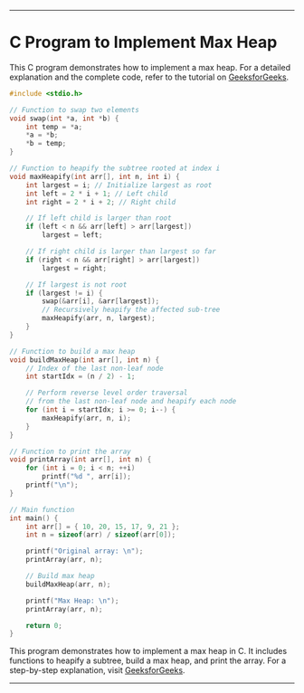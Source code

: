 
---

# C Program to Implement Max Heap

This C program demonstrates how to implement a max heap. For a detailed explanation and the complete code, refer to the tutorial on [GeeksforGeeks](https://www.geeksforgeeks.org/c-program-to-implement-max-heap/).

```c
#include <stdio.h>

// Function to swap two elements
void swap(int *a, int *b) {
    int temp = *a;
    *a = *b;
    *b = temp;
}

// Function to heapify the subtree rooted at index i
void maxHeapify(int arr[], int n, int i) {
    int largest = i; // Initialize largest as root
    int left = 2 * i + 1; // Left child
    int right = 2 * i + 2; // Right child

    // If left child is larger than root
    if (left < n && arr[left] > arr[largest])
        largest = left;

    // If right child is larger than largest so far
    if (right < n && arr[right] > arr[largest])
        largest = right;

    // If largest is not root
    if (largest != i) {
        swap(&arr[i], &arr[largest]);
        // Recursively heapify the affected sub-tree
        maxHeapify(arr, n, largest);
    }
}

// Function to build a max heap
void buildMaxHeap(int arr[], int n) {
    // Index of the last non-leaf node
    int startIdx = (n / 2) - 1;

    // Perform reverse level order traversal
    // from the last non-leaf node and heapify each node
    for (int i = startIdx; i >= 0; i--) {
        maxHeapify(arr, n, i);
    }
}

// Function to print the array
void printArray(int arr[], int n) {
    for (int i = 0; i < n; ++i)
        printf("%d ", arr[i]);
    printf("\n");
}

// Main function
int main() {
    int arr[] = { 10, 20, 15, 17, 9, 21 };
    int n = sizeof(arr) / sizeof(arr[0]);

    printf("Original array: \n");
    printArray(arr, n);

    // Build max heap
    buildMaxHeap(arr, n);

    printf("Max Heap: \n");
    printArray(arr, n);

    return 0;
}
```

This program demonstrates how to implement a max heap in C. It includes functions to heapify a subtree, build a max heap, and print the array. For a step-by-step explanation, visit [GeeksforGeeks](https://www.geeksforgeeks.org/c-program-to-implement-max-heap/).

--- 

